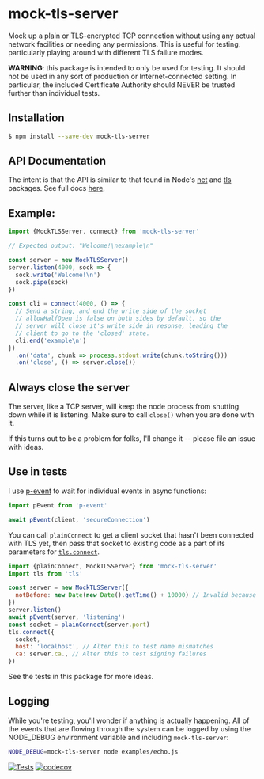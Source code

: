 # mock-tls-server

Mock up a plain or TLS-encrypted TCP connection without using any actual
network facilities or needing any permissions.  This is useful for testing,
particularly playing around with different TLS failure modes.

**WARNING**: this package is intended to only be used for testing.  It should not
be used in any sort of production or Internet-connected setting.  In
particular, the included Certificate Authority should NEVER be trusted further
than individual tests.

## Installation

```bash
$ npm install --save-dev mock-tls-server
```

## API Documentation

The intent is that the API is similar to that found in Node's
[net](https://nodejs.org/api/net.html) and
[tls](https://nodejs.org/api/tls.html) packages. See full docs
[here](http://hildjj.github.io/mock-tls-server/).

## Example:

```js
import {MockTLSServer, connect} from 'mock-tls-server'

// Expected output: "Welcome!\nexample\n"

const server = new MockTLSServer()
server.listen(4000, sock => {
  sock.write('Welcome!\n')
  sock.pipe(sock)
})

const cli = connect(4000, () => {
  // Send a string, and end the write side of the socket
  // allowHalfOpen is false on both sides by default, so the
  // server will close it's write side in resonse, leading the
  // client to go to the 'closed' state.
  cli.end('example\n')
})
  .on('data', chunk => process.stdout.write(chunk.toString()))
  .on('close', () => server.close())
```

## Always close the server

The server, like a TCP server, will keep the node process from shutting down
while it is listening.  Make sure to call `close()` when you are done with it.

If this turns out to be a problem for folks, I'll change it -- please file an
issue with ideas.

## Use in tests

I use [p-event](https://github.com/sindresorhus/p-event#readme) to wait for
individual events in async functions:

```js
import pEvent from 'p-event'

await pEvent(client, 'secureConnection')
```

You can call `plainConnect` to get a client socket that hasn't been connected
with TLS yet, then pass that socket to existing code as a part of its
parameters for
[`tls.connect`](https://nodejs.org/api/tls.html#tls_tls_connect_options_callback).

```js
import {plainConnect, MockTLSServer} from 'mock-tls-server'
import tls from 'tls'

const server = new MockTLSServer({
  notBefore: new Date(new Date().getTime() + 10000) // Invalid because of time
})
server.listen()
await pEvent(server, 'listening')
const socket = plainConnect(server.port)
tls.connect({
  socket,
  host: 'localhost', // Alter this to test name mismatches
  ca: server.ca., // Alter this to test signing failures
})
```

See the tests in this package for more ideas.

## Logging

While you're testing, you'll wonder if anything is actually happening.  All of
the events that are flowing through the system can be logged by using the
NODE_DEBUG environment variable and including `mock-tls-server`:

```bash
NODE_DEBUG=mock-tls-server node examples/echo.js
```

[![Tests](https://github.com/hildjj/mock-tls-server/actions/workflows/node.js.yml/badge.svg)](https://github.com/hildjj/mock-tls-server/actions/workflows/node.js.yml)
[![codecov](https://codecov.io/gh/hildjj/mock-tls-server/branch/main/graph/badge.svg?token=86PXRWEHKH)](https://codecov.io/gh/hildjj/mock-tls-server)

